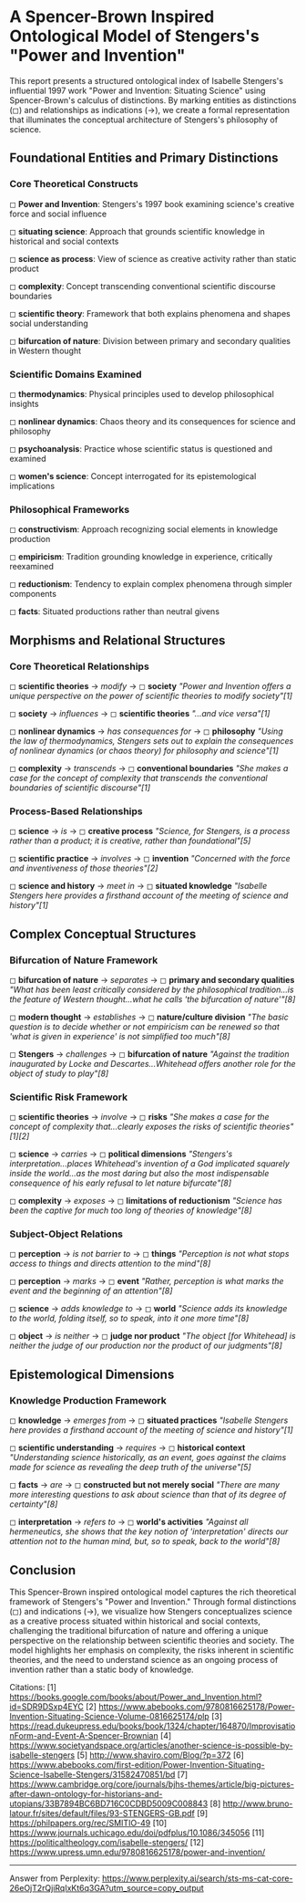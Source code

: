 # A Spencer-Brown Inspired Ontological Model of Stengers's "Power and Invention"

This report presents a structured ontological index of Isabelle Stengers's influential 1997 work "Power and Invention: Situating Science" using Spencer-Brown's calculus of distinctions. By marking entities as distinctions (◻) and relationships as indications (→), we create a formal representation that illuminates the conceptual architecture of Stengers's philosophy of science.

## Foundational Entities and Primary Distinctions

### Core Theoretical Constructs

◻ **Power and Invention**: Stengers's 1997 book examining science's creative force and social influence

◻ **situating science**: Approach that grounds scientific knowledge in historical and social contexts

◻ **science as process**: View of science as creative activity rather than static product

◻ **complexity**: Concept transcending conventional scientific discourse boundaries

◻ **scientific theory**: Framework that both explains phenomena and shapes social understanding

◻ **bifurcation of nature**: Division between primary and secondary qualities in Western thought

### Scientific Domains Examined

◻ **thermodynamics**: Physical principles used to develop philosophical insights

◻ **nonlinear dynamics**: Chaos theory and its consequences for science and philosophy

◻ **psychoanalysis**: Practice whose scientific status is questioned and examined

◻ **women's science**: Concept interrogated for its epistemological implications

### Philosophical Frameworks

◻ **constructivism**: Approach recognizing social elements in knowledge production

◻ **empiricism**: Tradition grounding knowledge in experience, critically reexamined

◻ **reductionism**: Tendency to explain complex phenomena through simpler components

◻ **facts**: Situated productions rather than neutral givens

## Morphisms and Relational Structures

### Core Theoretical Relationships

◻ **scientific theories** → *modify* → ◻ **society**
   *"Power and Invention offers a unique perspective on the power of scientific theories to modify society"[1]*

◻ **society** → *influences* → ◻ **scientific theories**
   *"...and vice versa"[1]*

◻ **nonlinear dynamics** → *has consequences for* → ◻ **philosophy**
   *"Using the law of thermodynamics, Stengers sets out to explain the consequences of nonlinear dynamics (or chaos theory) for philosophy and science"[1]*

◻ **complexity** → *transcends* → ◻ **conventional boundaries**
   *"She makes a case for the concept of complexity that transcends the conventional boundaries of scientific discourse"[1]*

### Process-Based Relationships

◻ **science** → *is* → ◻ **creative process**
   *"Science, for Stengers, is a process rather than a product; it is creative, rather than foundational"[5]*

◻ **scientific practice** → *involves* → ◻ **invention**
   *"Concerned with the force and inventiveness of those theories"[2]*

◻ **science and history** → *meet in* → ◻ **situated knowledge**
   *"Isabelle Stengers here provides a firsthand account of the meeting of science and history"[1]*

## Complex Conceptual Structures

### Bifurcation of Nature Framework

◻ **bifurcation of nature** → *separates* → ◻ **primary and secondary qualities**
   *"What has been least critically considered by the philosophical tradition...is the feature of Western thought...what he calls 'the bifurcation of nature'"[8]*

◻ **modern thought** → *establishes* → ◻ **nature/culture division**
   *"The basic question is to decide whether or not empiricism can be renewed so that 'what is given in experience' is not simplified too much"[8]*

◻ **Stengers** → *challenges* → ◻ **bifurcation of nature**
   *"Against the tradition inaugurated by Locke and Descartes...Whitehead offers another role for the object of study to play"[8]*

### Scientific Risk Framework

◻ **scientific theories** → *involve* → ◻ **risks**
   *"She makes a case for the concept of complexity that...clearly exposes the risks of scientific theories"[1][2]*

◻ **science** → *carries* → ◻ **political dimensions**
   *"Stengers's interpretation...places Whitehead's invention of a God implicated squarely inside the world...as the most daring but also the most indispensable consequence of his early refusal to let nature bifurcate"[8]*

◻ **complexity** → *exposes* → ◻ **limitations of reductionism**
   *"Science has been the captive for much too long of theories of knowledge"[8]*

### Subject-Object Relations

◻ **perception** → *is not barrier to* → ◻ **things**
   *"Perception is not what stops access to things and directs attention to the mind"[8]*

◻ **perception** → *marks* → ◻ **event**
   *"Rather, perception is what marks the event and the beginning of an attention"[8]*

◻ **science** → *adds knowledge to* → ◻ **world**
   *"Science adds its knowledge to the world, folding itself, so to speak, into it one more time"[8]*

◻ **object** → *is neither* → ◻ **judge nor product**
   *"The object [for Whitehead] is neither the judge of our production nor the product of our judgments"[8]*

## Epistemological Dimensions

### Knowledge Production Framework

◻ **knowledge** → *emerges from* → ◻ **situated practices**
   *"Isabelle Stengers here provides a firsthand account of the meeting of science and history"[1]*

◻ **scientific understanding** → *requires* → ◻ **historical context**
   *"Understanding science historically, as an event, goes against the claims made for science as revealing the deep truth of the universe"[5]*

◻ **facts** → *are* → ◻ **constructed but not merely social**
   *"There are many more interesting questions to ask about science than that of its degree of certainty"[8]*

◻ **interpretation** → *refers to* → ◻ **world's activities**
   *"Against all hermeneutics, she shows that the key notion of 'interpretation' directs our attention not to the human mind, but, so to speak, back to the world"[8]*

## Conclusion

This Spencer-Brown inspired ontological model captures the rich theoretical framework of Stengers's "Power and Invention." Through formal distinctions (◻) and indications (→), we visualize how Stengers conceptualizes science as a creative process situated within historical and social contexts, challenging the traditional bifurcation of nature and offering a unique perspective on the relationship between scientific theories and society. The model highlights her emphasis on complexity, the risks inherent in scientific theories, and the need to understand science as an ongoing process of invention rather than a static body of knowledge.

Citations:
[1] https://books.google.com/books/about/Power_and_Invention.html?id=SDR9DSxp4EYC
[2] https://www.abebooks.com/9780816625178/Power-Invention-Situating-Science-Volume-0816625174/plp
[3] https://read.dukeupress.edu/books/book/1324/chapter/164870/ImprovisationForm-and-Event-A-Spencer-Brownian
[4] https://www.societyandspace.org/articles/another-science-is-possible-by-isabelle-stengers
[5] http://www.shaviro.com/Blog/?p=372
[6] https://www.abebooks.com/first-edition/Power-Invention-Situating-Science-Isabelle-Stengers/31582470851/bd
[7] https://www.cambridge.org/core/journals/bjhs-themes/article/big-pictures-after-dawn-ontology-for-historians-and-utopians/33B7894BC6BD716C0CDBD5009C008843
[8] http://www.bruno-latour.fr/sites/default/files/93-STENGERS-GB.pdf
[9] https://philpapers.org/rec/SMITIO-49
[10] https://www.journals.uchicago.edu/doi/pdfplus/10.1086/345056
[11] https://politicaltheology.com/isabelle-stengers/
[12] https://www.upress.umn.edu/9780816625178/power-and-invention/

---
Answer from Perplexity: https://www.perplexity.ai/search/sts-ms-cat-core-26eOjT2rQjiRqIxKt6q3GA?utm_source=copy_output